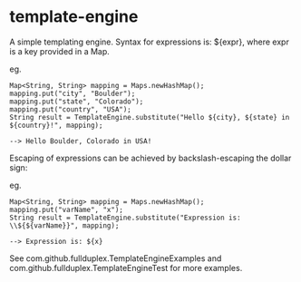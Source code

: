 template-engine
===============

A simple templating engine. Syntax for expressions is: ${expr}, where expr is a key provided in a Map.

eg.

    Map<String, String> mapping = Maps.newHashMap();
    mapping.put("city", "Boulder");
    mapping.put("state", "Colorado");
    mapping.put("country", "USA");
    String result = TemplateEngine.substitute("Hello ${city}, ${state} in ${country}!", mapping);

    --> Hello Boulder, Colorado in USA!


Escaping of expressions can be achieved by backslash-escaping the dollar sign:

eg.

    Map<String, String> mapping = Maps.newHashMap();
    mapping.put("varName", "x");
    String result = TemplateEngine.substitute("Expression is: \\${${varName}}", mapping);

    --> Expression is: ${x}

See com.github.fullduplex.TemplateEngineExamples and com.github.fullduplex.TemplateEngineTest for more examples.

